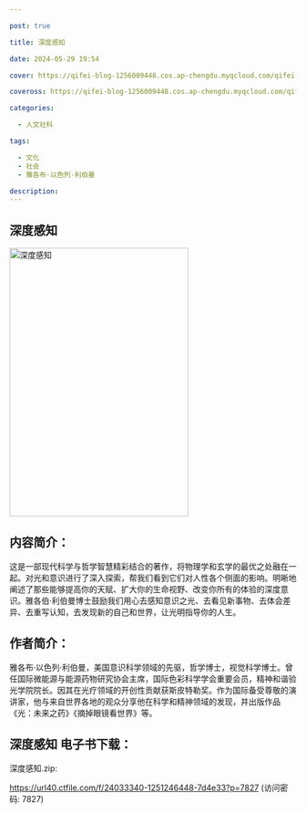 ```yaml
---

post: true

title: 深度感知

date: 2024-05-29 19:54

cover: https://qifei-blog-1256009448.cos.ap-chengdu.myqcloud.com/qifei-blog/64f1a44c661c6c8e54589976.jpg

coveross: https://qifei-blog-1256009448.cos.ap-chengdu.myqcloud.com/qifei-blog/64f1a44c661c6c8e54589976.jpg

categories:

  - 人文社科

tags:

  - 文化
  - 社会
  - 雅各布·以色列·利伯曼

description:
---
```


## 深度感知
<img alt="深度感知 " class="aligncenter loaded" data-was-processed="true" decoding="async" fetchpriority="high" height="471" src="https://qifei-blog-1256009448.cos.ap-chengdu.myqcloud.com/qifei-blog/64f1a44c661c6c8e54589976.jpg" style="cursor: zoom-in;" width="314"/>

## 内容简介：

这是一部现代科学与哲学智慧精彩结合的著作，将物理学和玄学的最优之处融在一起。对光和意识进行了深入探索，帮我们看到它们对人性各个侧面的影响。明晰地阐述了那些能够提高你的天赋、扩大你的生命视野、改变你所有的体验的深度意识。雅各伯·利伯曼博士鼓励我们用心去感知意识之光、去看见新事物、去体会差异、去重写认知，去发现新的自己和世界，让光明指导你的人生。

## 作者简介：

雅各布·以色列·利伯曼，美国意识科学领域的先驱，哲学博士，视觉科学博士。曾任国际微能源与能源药物研究协会主席，国际色彩科学学会重要会员，精神和谐验光学院院长。因其在光疗领域的开创性贡献获斯皮特勒奖。作为国际备受尊敬的演讲家，他与来自世界各地的观众分享他在科学和精神领域的发现，并出版作品《光：未来之药》《摘掉眼镜看世界》等。

## 深度感知 电子书下载：

深度感知.zip: 

https://url40.ctfile.com/f/24033340-1251246448-7d4e33?p=7827 (访问密码: 7827)
